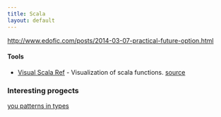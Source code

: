 ```yaml
---
title: Scala
layout: default
---
```

http://www.edofic.com/posts/2014-03-07-practical-future-option.html

#### Tools
- [Visual Scala Ref](https://superruzafa.github.io/visual-scala-reference/) - Visualization of scala functions. [source](https://twitter.com/alvinalexander/status/1281007227529097216)  

### Interesting progects
[you patterns in types](https://github.com/markhibberd/yow-patterns-in-types)  


